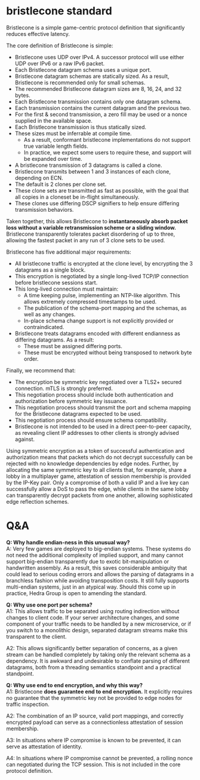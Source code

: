 # bristlecone standard

Bristlecone is a simple game-centric protocol definition that significantly reduces effective latency.

The core definition of Bristlecone is simple:

* Bristlecone uses UDP over IPv4. A successor protocol will use either UDP over IPv6 or a raw IPv6 packet.
* Each Bristlecone datagram schema uses a unique port.
* Bristlecone datagram schemas are statically sized. As a result, Bristlecone is recommended only for small schemas.
* The recommended Bristlecone datagram sizes are 8, 16, 24, and 32 bytes.
* Each Bristlecone transmission contains only one datagram schema.
* Each transmission contains the current datagram and the previous two.
* For the first & second transmission, a zero fill may be used or a nonce supplied in the available space.
* Each Bristlecone transmission is thus statically sized.
* These sizes must be inferrable at compile time.
  * As a result, conformant bristlecone implementations do not support true variable length fields.
  * In practice, we expect some users to require these, and support will be expanded over time.
* A bristlecone transmission of 3 datagrams is called a clone.
* Bristlecone transmits between 1 and 3 instances of each clone, depending on ECN.
* The default is 2 clones per clone set.
* These clone sets are transmitted as fast as possible, with the goal that all copies in a cloneset be in-flight simultaneously.
* These clones use differing DSCP signifiers to help ensure differing transmission behaviors.

Taken together, this allows Bristlecone to **instantaneously absorb packet loss without a variable retransmission scheme or a sliding window.** Bristlecone transparently tolerates packet disordering of up to three, allowing the fastest packet in any run of 3 clone sets to be used.

Bristlecone has five additional major requirements:

* All bristlecone traffic is encrypted at the clone level, by encrypting the 3 datagrams as a single block.
* This encryption is negotiated by a single long-lived TCP/IP connection before bristlecone sessions start.
* This long-lived connection must maintain:
  * A time keeping pulse, implementing an NTP-like algorithm. This allows extremely compressed timestamps to be used.
  * The publication of the schema-port mapping and the schemas, as well as any changes.
  * In-place schema change support is not explicitly provided or contraindicated.
* Bristlecone treats datagrams encoded with different endianness as differing datagrams. As a result:
  * These must be assigned differing ports.
  * These must be encrypted without being transposed to network byte order.

Finally, we recommend that:

* The encryption be symmetric key negotiated over a TLS2+ secured connection. mTLS is strongly preferred.
* This negotiation process should include both authentication and authorization before symmetric key issuance.
* This negotiation process should transmit the port and schema mapping for the Bristlecone datagrams expected to be used.
* This negotiation process should ensure schema compatibility.
* Bristlecone is not intended to be used in a direct peer-to-peer capacity, as revealing client IP addresses to other clients is strongly advised against.

Using symmetric encryption as a token of successful authentication and authorization means that packets which do not decrypt successfully can be rejected with no knowledge dependencies by edge nodes. Further, by allocating the same symmetric key to all clients that, for example, share a lobby in a multiplayer game, attestation of session membership is provided by the IP-Key pair. Only a compromise of both a valid IP and a live key can successfully allow a DoS to pass the edge, while clients in the same lobby can transparently decrypt packets from one another, allowing sophisticated edge reflection schemes.
# Q&A

**Q: Why handle endian-ness in this unusual way?**  
A: Very few games are deployed to big-endian systems. These systems do not need the additional complexity of implied support, and many cannot support big-endian transparently due to exotic bit-manipulation or handwritten assembly. As a result, this saves considerable ambiguity that could lead to serious coding errors and allows the parsing of datagrams in a branchless fashion while avoiding transposition costs. It still fully supports multi-endian systems, just in an atypical way. Should this come up in practice, Hedra Group is open to amending the standard.

**Q: Why use one port per schema?**  
A1: This allows traffic to be separated using routing indirection without changes to client code. If your server architecture changes, and some component of your traffic needs to be handled by a new microservice, or if you switch to a monolithic design, separated datagram streams make this transparent to the client.

A2: This allows significantly better separation of concerns, as a given stream can be handled completely by taking only the relevant schema as a dependency. It is awkward and undesirable to conflate parsing of different datagrams, both from a threading semantics standpoint and a practical standpoint.

**Q: Why use end to end encryption, and why this way?**  
A1: Bristlecone **does guarantee end to end encryption.** It explicitly requires no guarantee that the symmetric key not be provided to edge nodes for traffic inspection.

A2: The combination of an IP source, valid port mappings, and correctly encrypted payload can serve as a connectionless attestation of session membership.

A3: In situations where IP compromise is known to be prevented, it can serve as attestation of identity.

A4: In situations where IP compromise cannot be prevented, a rolling nonce can negotiated during the TCP session. This is not included in the core protocol definition.
